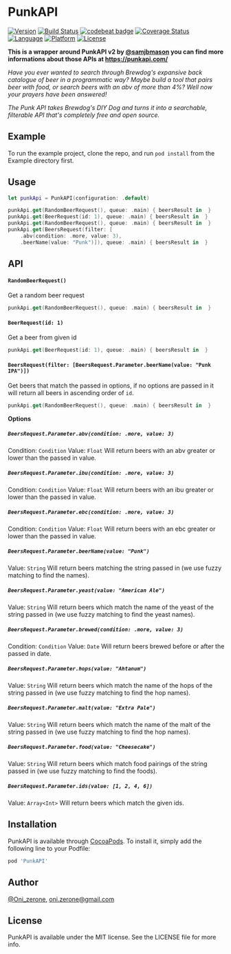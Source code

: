 # PunkAPI

[![Version](https://img.shields.io/cocoapods/v/PunkAPI.svg?style=flat)](https://cocoapods.org/pods/PunkAPI)
[![Build Status](https://travis-ci.com/Oni-zerone/PunkAPI.svg?branch=develop)](https://travis-ci.com/Oni-zerone/PunkAPI)
[![codebeat badge](https://codebeat.co/badges/bfe75f4d-ac1f-4e09-8a25-4f836bb93428)](https://codebeat.co/projects/github-com-oni-zerone-punkapi-develop)
[![Coverage Status](https://coveralls.io/repos/github/Oni-zerone/PunkAPI/badge.svg?branch=develop)](https://coveralls.io/github/Oni-zerone/PunkAPI?branch=develop)
[![Language](https://img.shields.io/badge/language-swift-orange.svg)](https://cocoapods.org/pods/PunkAPI)
[![Platform](https://img.shields.io/cocoapods/p/PunkAPI.svg?style=flat)](https://cocoapods.org/pods/PunkAPI)
[![License](https://img.shields.io/cocoapods/l/PunkAPI.svg?style=flat)](https://cocoapods.org/pods/PunkAPI)

**This is a wrapper around PunkAPI v2 by [@samjbmason](https://twitter.com/samjbmason) you can find more informations about those APIs at https://punkapi.com/**

_Have you ever wanted to search through Brewdog's expansive back catalogue of beer in a programmatic way? Maybe build a tool that pairs beer with food, or search beers with an abv of more than 4%? Well now your prayers have been answered!_

_The Punk API takes Brewdog's DIY Dog and turns it into a searchable, filterable API that's completely free and open source._

## Example

To run the example project, clone the repo, and run `pod install` from the Example directory first.

## Usage
```swift
let punkApi = PunkAPI(configuration: .default)

punkApi.get(RandomBeerRequest(), queue: .main) { beersResult in  }
punkApi.get(BeerRequest(id: 1), queue: .main) { beersResult in  }
punkApi.get(RandomBeerRequest(), queue: .main) { beersResult in  }
punkApi.get(BeersRequest(filter: [
    .abv(condition: .more, value: 3),
    .beerName(value: "Punk")]), queue: .main) { beersResult in  }
```

## API
####    `RandomBeerRequest()`
Get a random beer request
```swift
punkApi.get(RandomBeerRequest(), queue: .main) { beersResult in  }
```

####    `BeerRequest(id: 1)`
Get a beer from given id
```swift
punkApi.get(BeerRequest(id: 1), queue: .main) { beersResult in  }
```

####    `BeersRequest(filter: [BeersRequest.Parameter.beerName(value: "Punk IPA")])`
Get beers that match the passed in options, if no options are passed in it will return all beers in ascending order of `id`.
```swift
punkApi.get(RandomBeerRequest(), queue: .main) { beersResult in  }
```
**Options**

##### `BeersRequest.Parameter.abv(condition: .more, value: 3)`
Condition: `Condition`
Value: `Float`
Will return beers with an abv greater or lower than the passed in value.

##### `BeersRequest.Parameter.ibu(condition: .more, value: 3)`
Condition: `Condition`
Value: `Float`
Will return beers with an ibu greater or lower than the passed in value.

##### `BeersRequest.Parameter.ebc(condition: .more, value: 3)`
Condition: `Condition`
Value: `Float`
Will return beers with an ebc greater or lower than the passed in value.

##### `BeersRequest.Parameter.beerName(value: "Punk")`
Value: `String`
Will return beers matching the string passed in (we use fuzzy matching to find the names).

##### `BeersRequest.Parameter.yeast(value: "American Ale")`
Value: `String`
Will return beers which match the name of the yeast of the string passed in (we use fuzzy matching to find the yeast names).

##### `BeersRequest.Parameter.brewed(condition: .more, value: 3)`
Condition: `Condition`
Value: `Date`
Will return beers brewed before or after the passed in date.

##### `BeersRequest.Parameter.hops(value: "Ahtanum")`
Value: `String`
Will return beers which match the name of the hops of the string passed in (we use fuzzy matching to find the hop names).

##### `BeersRequest.Parameter.malt(value: "Extra Pale")`
Value: `String`
Will return beers which match the name of the malt of the string passed in (we use fuzzy matching to find the hop names).

##### `BeersRequest.Parameter.food(value: "Cheesecake")`
Value: `String`
Will return beers which match food pairings of the string passed in (we use fuzzy matching to find the foods).

##### `BeersRequest.Parameter.ids(value: [1, 2, 4, 6])`
Value: `Array<Int>`
Will return beers which match the given ids.

## Installation

PunkAPI is available through [CocoaPods](https://cocoapods.org). To install
it, simply add the following line to your Podfile:

```ruby
pod 'PunkAPI'
```

## Author

[@Oni_zerone](https://twitter.com/Oni_zerone), oni.zerone@gmail.com

## License

PunkAPI is available under the MIT license. See the LICENSE file for more info.
